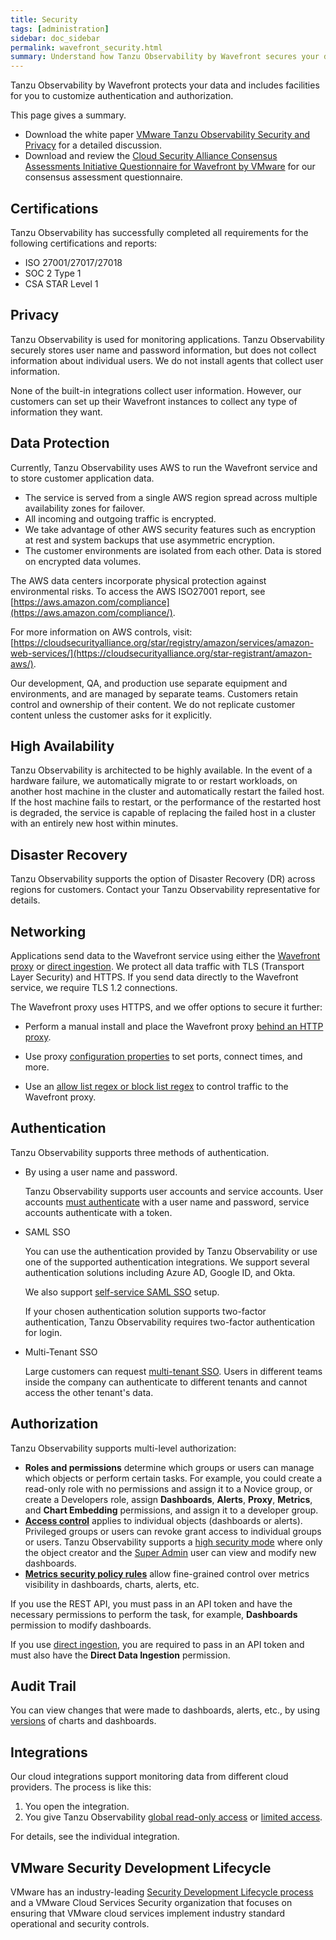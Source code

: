 ```yaml
---
title: Security
tags: [administration]
sidebar: doc_sidebar
permalink: wavefront_security.html
summary: Understand how Tanzu Observability by Wavefront secures your data and supports fine-tuning security for your cluster.
---
```


Tanzu Observability by Wavefront protects your data and includes facilities for you to customize authentication and authorization.

This page gives a summary.
* Download the white paper [VMware Tanzu Observability Security and Privacy](https://tanzu.vmware.com/content/white-papers/vmware-tanzu-observability-security-and-privacy) for a detailed discussion. 
* Download and review the [Cloud Security Alliance Consensus Assessments Initiative Questionnaire for Wavefront by VMware](https://cloudsecurityalliance.org/star/registry/vmware-inc/) for our consensus assessment questionnaire.

## Certifications

Tanzu Observability has successfully completed all requirements for the following certifications and reports:

*	ISO 27001/27017/27018
*	SOC 2 Type 1
*	CSA STAR Level 1

## Privacy

Tanzu Observability is used for monitoring applications. Tanzu Observability securely stores user name and password information, but does not collect information about individual users. We do not install agents that collect user information.

None of the built-in integrations collect user information. However, our customers can set up their Wavefront instances to collect any type of information they want.

## Data Protection

Currently, Tanzu Observability uses AWS to run the Wavefront service and to store customer application data.

* The service is served from a single AWS region spread across multiple availability zones for failover.
* All incoming and outgoing traffic is encrypted.
* We take advantage of other AWS security features such as encryption at rest and system backups that use asymmetric encryption.
* The customer environments are isolated from each other. Data is stored on encrypted data volumes.

The AWS data centers incorporate physical protection against environmental risks. To
access the AWS ISO27001 report, see [https://aws.amazon.com/compliance](https://aws.amazon.com/compliance/).

For more information on AWS controls, visit:
[https://cloudsecurityalliance.org/star/registry/amazon/services/amazon-web-services/](https://cloudsecurityalliance.org/star-registrant/amazon-aws/).

Our development, QA, and production use separate equipment and environments, and are managed by separate teams.
Customers retain control and ownership of their content. We do not replicate customer content unless the customer asks for it explicitly.

## High Availability

Tanzu Observability is architected to be highly available. In the event of a hardware failure, we automatically migrate to or restart workloads, on another host machine in the cluster and automatically restart the failed host. If the host machine fails to restart, or the performance of the restarted host is degraded, the service is capable of replacing the failed host in a cluster with an entirely new host within minutes.

## Disaster Recovery

Tanzu Observability supports the option of Disaster Recovery (DR) across regions for customers. Contact your Tanzu Observability representative for details.

## Networking

Applications send data to the Wavefront service using either the [Wavefront proxy](proxies.html) or [direct ingestion](direct_ingestion.html). We protect all data traffic with TLS (Transport Layer Security) and HTTPS. If you send data directly to the Wavefront service, we require TLS 1.2 connections.

The Wavefront proxy uses HTTPS, and we offer options to secure it further:
* Perform a manual install and place the Wavefront proxy [behind an HTTP proxy](proxies_manual_install.html#configure-wavefront-proxy-with-an-httphttps-proxy).

* Use proxy [configuration properties](proxies_configuring.html#configuration-properties) to set ports, connect times, and more.

* Use an [allow list regex or block list regex](proxies_preprocessor_rules.html#point-filtering-rules) to control traffic to the Wavefront proxy.


## Authentication

Tanzu Observability supports three methods of authentication.

* By using a user name and password.

  Tanzu Observability supports user accounts and service accounts. User accounts [must authenticate](authentication.html) with a user name and password, service accounts authenticate with a token.

* SAML SSO

  You can use the authentication provided by Tanzu Observability or use one of the supported authentication integrations. We support several authentication solutions including Azure AD, Google ID, and Okta.

  We also support [self-service SAML SSO](auth_self_service_sso.html) setup.

  If your chosen authentication solution supports two-factor authentication, Tanzu Observability requires two-factor authentication for login.

* Multi-Tenant SSO

  Large customers can request [multi-tenant SSO](authentication.html#multi-tenant-authentication). Users in different teams inside the company can authenticate to different tenants and cannot access the other tenant's data.


## Authorization

Tanzu Observability supports multi-level authorization:
* **Roles and permissions** determine which groups or users can manage which objects or perform certain tasks. For example, you could create a read-only role with no permissions and assign it to a Novice group, or create a Developers role, assign **Dashboards**, **Alerts**, **Proxy**, **Metrics**, and **Chart Embedding** permissions, and assign it to a developer group.
* [**Access control**](access.html) applies to individual objects (dashboards or alerts). Privileged groups or users can revoke grant access to individual groups or users. Tanzu Observability supports a [high security mode](access.html#change-the-access-control-security-organization-setting) where only the object creator and the [Super Admin](authorization-faq.html#who-is-the-super-admin-user) user can view and modify new dashboards.
* [**Metrics security policy rules**](metrics_security.html) allow fine-grained control over metrics visibility in dashboards, charts, alerts, etc.



If you use the REST API, you must pass in an API token and have the necessary permissions to perform the task, for example, **Dashboards** permission to modify dashboards.

If you use [direct ingestion](direct_ingestion.html), you are required to pass in an API token and must also have the **Direct Data Ingestion** permission.

## Audit Trail

You can view changes that were made to dashboards, alerts, etc., by using [versions](track_adoption.html#examine-versions-of-dashboards-and-alerts) of charts and dashboards.

## Integrations

Our cloud integrations support monitoring data from different cloud providers. The process is like this:
1. You open the integration.
2. You give Tanzu Observability [global read-only access](integrations_aws_overview.html#give-read-only-access-to-your-amazon-account-and-get-the-role-arn) or [limited access](integrations_aws_overview.html#giving-limited-access).

For details, see the individual integration.

## VMware Security Development Lifecycle

VMware has an industry-leading [Security Development Lifecycle process](https://www.vmware.com/security/sdl.html) and a VMware Cloud Services Security organization that focuses on ensuring that VMware cloud services implement industry standard operational and security controls.
